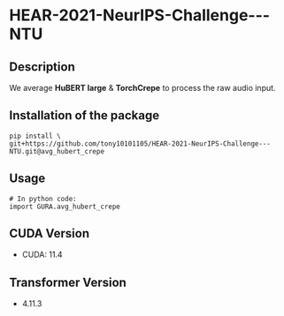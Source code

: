 # HEAR-2021-NeurIPS-Challenge---NTU

## Description

We average **HuBERT large** & **TorchCrepe** to process the raw audio input.

## Installation of the package

```shell
pip install \
git+https://github.com/tony10101105/HEAR-2021-NeurIPS-Challenge---NTU.git@avg_hubert_crepe
```

## Usage

```python3
# In python code:
import GURA.avg_hubert_crepe
```
## CUDA Version

* CUDA: 11.4

## Transformer Version

* 4.11.3
